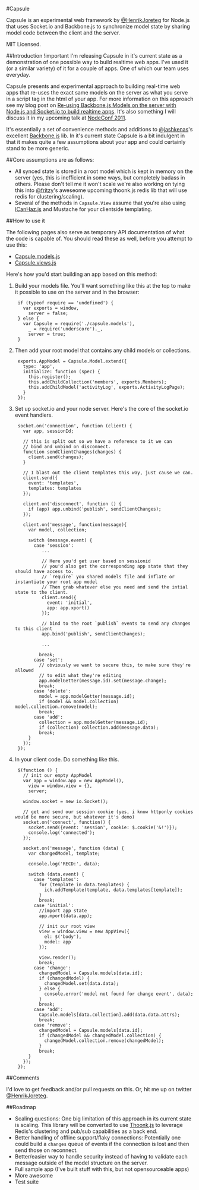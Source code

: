 #Capsule

Capsule is an experimental web framework by [@HenrikJoreteg](http://twitter.com/HenrikJoreteg) for Node.js that uses Socket.io and Backbone.js to synchronize model state by sharing model code between the client and the server.

MIT Licensed.

##Introduction !important
I'm releasing Capsule in it's current state as a demonstration of one possible way to build realtime web apps. I've used it (or a similar variety) of it for a couple of apps. One of which our team uses everyday.

Capsule presents and experimental approach to building real-time web apps that re-uses the exact same models on the server as what you serve in a script tag in the html of your app. For more information on this approach see my blog post on [Re-using Backbone.js Models on the server with Node.js and Socket.io to build realtime apps](http://andyet.net/blog/2011/feb/15/re-using-backbonejs-models-on-the-server-with-node/). It's also something I will discuss it in my upcoming talk at [NodeConf 2011](http://nodeconf.com/).

It's essentially a set of convenience methods and additions to [@jashkenas](http://twitter.com/jashkenas)'s excellent [Backbone.js](http://documentcloud.github.com/backbone/) lib. In it's current state Capsule is a bit indulgent in that it makes quite a few assumptions about your app and could certainly stand to be more generic.

##Core assumptions are as follows:

- All synced state is stored in a root model which is kept in memory on the server (yes, this is inefficient in some ways, but completely badass in others. Please don't tell me it won't scale we're also working on tying this into [@fritzy](http://twitter.com/fritzy)'s aweseome upcoming thoonk.js redis lib that will use redis for clustering/scaling).
- Several of the methods in `Capsule.View` assume that you're also using [ICanHaz.js](http://icanhazjs.com) and Mustache for your clientside templating.

##How to use it

The following pages also serve as temporary API documentation of what the code is capable of. You should read these as well, before you attempt to use this:

- [Capsule.models.js](http://andyet.github.com/Capsule/docs/capsule.models.html)
- [Capsule.views.js](http://andyet.github.com/Capsule/docs/capsule.views.html)

Here's how you'd start building an app based on this method:

1. Build your models file. You'll want something like this at the top to make it possible to use on the server and in the browser:

        if (typeof require == 'undefined') {
          var exports = window,
            server = false;
        } else {
          var Capsule = require('./capsule.models'),
            _ = require('underscore')._,
            server = true;
        }


2. Then add your root model that contains any child models or collections.
        
        exports.AppModel = Capsule.Model.extend({
          type: 'app',
          initialize: function (spec) {
            this.register();
            this.addChildCollection('members', exports.Members);
            this.addChildModel('activityLog', exports.ActivityLogPage);
          }
        });

3. Set up socket.io and your node server. Here's the core of the socket.io event handlers.
   
        socket.on('connection', function (client) {
          var app, sessionId;
            
          // this is split out so we have a reference to it we can
          // bind and unbind on disconnect.
          function sendClientChanges(changes) {
            client.send(changes);
          }
            
          // I blast out the client templates this way, just cause we can.
          client.send({
            event: 'templates',
            templates: templates
          });
            
          client.on('disconnect', function () {
            if (app) app.unbind('publish', sendClientChanges);
          });
            
          client.on('message', function(message){
            var model, collection;
            
            switch (message.event) {
              case 'session':
                 ...
                    
                 // Here you'd get user based on sessionid
                 // you'd also get the corresponding app state that they should have access to.
                 // `require` you shared models file and inflate or instantiate your root app model
                 // Then grab whatever else you need and send the intial state to the client.
                 client.send({
                   event: 'initial',
                   app: app.xport()
                 });
                        
                 // bind to the root `publish` events to send any changes to this client
                 app.bind('publish', sendClientChanges);
                        
                 ...
                        
                break;
              case 'set':
                // obviously we want to secure this, to make sure they're allowed
                // to edit what they're editing
                app.modelGetter(message.id).set(message.change);
                break;
              case 'delete':
                model = app.modelGetter(message.id);
                if (model && model.collection) model.collection.remove(model);
                break;
              case 'add':
                collection = app.modelGetter(message.id);
                if (collection) collection.add(message.data);
                break;
            }
          });
        });
    
4. In your client code. Do something like this.
    
        $(function () {
          // init our empty AppModel
          var app = window.app = new AppModel(),
            view = window.view = {},
            server;
            
          window.socket = new io.Socket();
            
          // get and send our session cookie (yes, i know httponly cookies would be more secure, but whatever it's demo)
          socket.on('connect', function() { 
            socket.send({event: 'session', cookie: $.cookie('&!')});
            console.log('connected');
          });
            
          socket.on('message', function (data) { 
            var changedModel, template;
            
            console.log('RECD:', data);
            
            switch (data.event) {
              case 'templates':
                for (template in data.templates) {
                  ich.addTemplate(template, data.templates[template]);
                }
                break;
              case 'initial':
                //import app state
                app.mport(data.app);
                
                // init our root view
                view = window.view = new AppView({
                  el: $('body'),
                  model: app
                });
                
                view.render();
                break;
              case 'change':
                changedModel = Capsule.models[data.id];
                if (changedModel) {
                  changedModel.set(data.data);
                } else {
                  console.error('model not found for change event', data);
                }
                break;
              case 'add':
                Capsule.models[data.collection].add(data.data.attrs);
                break;
              case 'remove':
                changedModel = Capsule.models[data.id];
                if (changedModel && changedModel.collection) {
                  changedModel.collection.remove(changedModel);
                }
                break;
            }
          });
        });


##Comments

I'd love to get feedback and/or pull requests on this. Or, hit me up on twitter [@HenrikJoreteg](http://twitter.com/HenrikJoreteg).

##Roadmap

- Scaling questions: One big limitation of this approach in its current state is scaling. This library will be converted to use [Thoonk.js](https://github.com/andyet/Thoonk.js) to leverage Redis's clustering and pub/sub capabilities as a back end.
- Better handling of offline support/flaky connections: Potentially one could build a `changes` queue of events if the connection is lost and then send those on reconnect.
- Better/easier way to handle security instead of having to validate each message outside of the model structure on the server.
- Full sample app (I've built stuff with this, but not opensourceable apps)
- More awesome
- Test suite